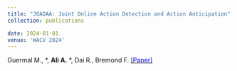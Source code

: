 ```yaml
---
title: "JOADAA: Joint Online Action Detection and Action Anticipation"
collection: publications

date: 2024-01-01
venue: 'WACV 2024'
---
```

Guermal M., \*, __Ali A.__ \*, Dai R., Bremond F. [<span style="color:blue"> [Paper] </span>](https://openaccess.thecvf.com/content/WACV2024/html/Guermal_JOADAA_Joint_Online_Action_Detection_and_Action_Anticipation_WACV_2024_paper.html)